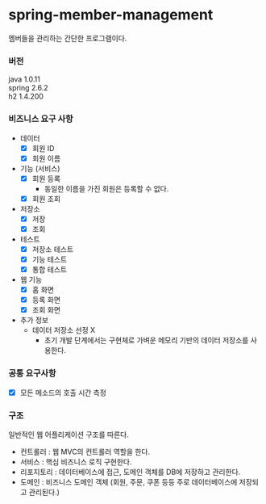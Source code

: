 # spring-member-management

멤버들을 관리하는 간단한 프로그램이다.
### 버전
java 1.0.11
<br>
spring 2.6.2
<br>
h2 1.4.200


### 비즈니스 요구 사항

- 데이터
    - [X]  회원 ID
    - [X]  회원 이름
- 기능 (서비스)
    - [X] 회원 등록
        - 동일한 이름을 가진 회원은 등록할 수 없다.
    - [X] 회원 조회
- 저장소
  - [X] 저장
  - [X] 조회
- 테스트
  - [X] 저장소 테스트
  - [X] 기능 테스트
  - [X] 통합 테스트
- 웹 기능
  - [X] 홈 화면
  - [X] 등록 화면
  - [X] 조회 화면
- 추가 정보
   - 데이터 저장소 선정 X
       - 초기 개발 단계에서는 구현체로 가벼운 메모리 기반의 데이터 저장소를 사용한다.

### 공통 요구사항
- [X] 모든 메소드의 호출 시간 측정

### 구조

일반적인 웹 어플리케이션 구조를 따른다.

- 컨트롤러 : 웹 MVC의 컨트롤러 역할을 한다.
- 서비스 : 핵심 비즈니스 로직 구현한다.
- 리포지토리 : 데이터베이스에 접근, 도메인 객체를 DB에 저장하고 관리한다.
- 도메인 : 비즈니스 도메인 객체 (회원, 주문, 쿠폰 등등 주로 데이터베이스에 저장되고 관리된다.)
